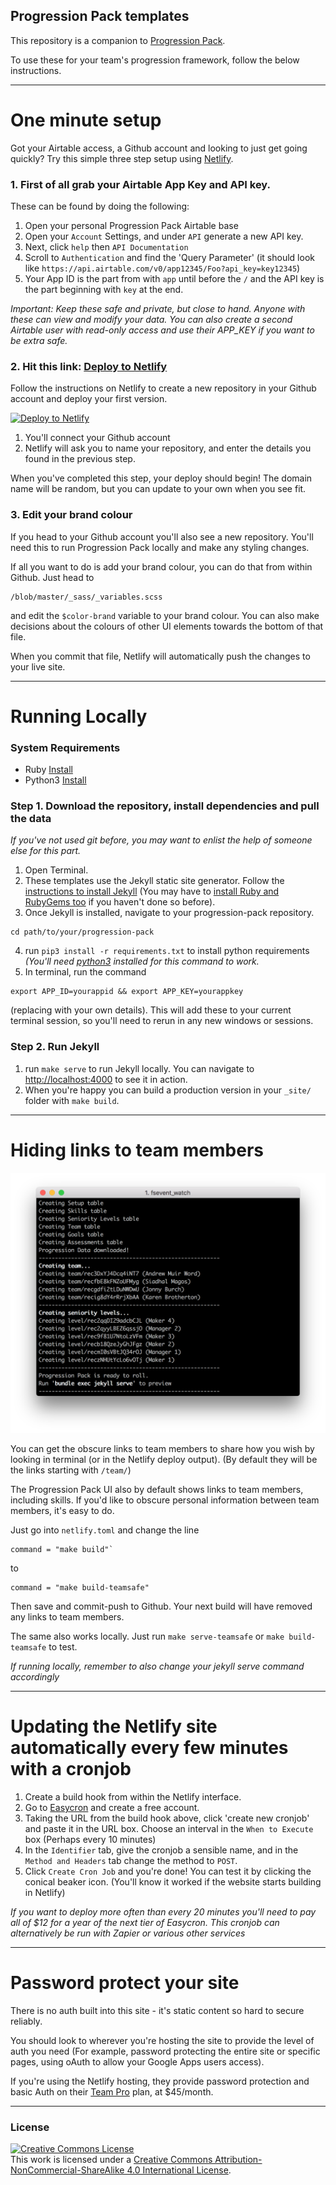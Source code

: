 ## Progression Pack templates

This repository is a companion to [Progression Pack](https://progressionpack.com).

To use these for your team's progression framework, follow the below instructions.

---

# One minute setup

Got your Airtable access, a Github account and looking to just get going quickly? Try this simple three step setup using [Netlify](https://netlify.com).


### 1. First of all grab your Airtable App Key and API key. 

These can be found by doing the following:

1. Open your personal Progression Pack Airtable base
2. Open your `Account` Settings, and under `API` generate a new API key.
2. Next, click `help` then `API Documentation`
3. Scroll to `Authentication` and find the 'Query Parameter' (it should look like `https://api.airtable.com/v0/app12345/Foo?api_key=key12345`)
4. Your App ID is the part from with `app` until before the `/` and the API key is the part beginning with `key` at the end.

_Important: Keep these safe and private, but close to hand. Anyone with these can view and modify your data. You can also create a second Airtable user with read-only access and use their APP_KEY if you want to be extra safe._


### 2. Hit this link: [Deploy to Netlify](https://app.netlify.com/start/deploy?repository=https://github.com/jonnyburch/progressionpack-static) 

Follow the instructions on Netlify to create a new repository in your Github account and deploy your first version.

<a href="https://app.netlify.com/start/deploy?repository=https://github.com/jonnyburch/progressionpack-static">
  <img src="https://www.netlify.com/img/deploy/button.svg" title="Deploy to Netlify">
</a>

1. You'll connect your Github account
2. Netlify will ask you to name your repository, and enter the details you found in the previous step.

When you've completed this step, your deploy should begin! The domain name will be random, but you can update to your own when you see fit.

### 3. Edit your brand colour

If you head to your Github account you'll also see a new repository. You'll need this to run Progression Pack locally and make any styling changes.

If all you want to do is add your brand colour, you can do that from within Github. Just head to 
```
/blob/master/_sass/_variables.scss
``` 
and edit the `$color-brand` variable to your brand colour. You can also make decisions about the colours of other UI elements towards the bottom of that file.

When you commit that file, Netlify will automatically push the changes to your live site.


---

# Running Locally

### System Requirements
- Ruby [Install](https://jekyllrb.com/docs/installation/macos/)
- Python3 [Install](https://realpython.com/installing-python/#macos-mac-os-x)

### Step 1. Download the repository, install dependencies and pull the data

_If you've not used git before, you may want to enlist the help of someone else for this part._

1. Open Terminal.
2. These templates use the Jekyll static site generator. Follow the [instructions to install Jekyll](https://jekyllrb.com/) (You may have to [install Ruby and RubyGems too](https://jekyllrb.com/docs/installation/) if you haven't done so before).
3. Once Jekyll is installed, navigate to your progression-pack repository.
```
cd path/to/your/progression-pack
```
4. run `pip3 install -r requirements.txt` to install python requirements _(You'll need [python3](https://realpython.com/installing-python/#macos-mac-os-x) installed for this command to work._
5. In terminal, run the command 
```
export APP_ID=yourappid && export APP_KEY=yourappkey
```
(replacing with your own details). This will add these to your current terminal session, so you'll need to rerun in any new windows or sessions.

### Step 2. Run Jekyll

1. run `make serve` to run Jekyll locally. You can navigate to [http://localhost:4000](http://localhost:4000) to see it in action.
2. When you're happy you can build a production version in your `_site/` folder with `make build`.

---

# Hiding links to team members

<img src="assets/docs/terminal-links.png" width="600" alt="terminal output" /> 

You can get the obscure links to team members to share how you wish by looking in terminal (or in the Netlify deploy output). (By default they will be the links starting with `/team/`)

The Progression Pack UI also by default shows links to team members, including skills. If you'd like to obscure personal information between team members, it's easy to do. 

Just go into `netlify.toml` and change the line 
```
command = "make build"`
```
to
```
command = "make build-teamsafe"
```
Then save and commit-push to Github. Your next build will have removed any links to team members.

The same also works locally. Just run `make serve-teamsafe` or `make build-teamsafe` to test.

_If running locally, remember to also change your jekyll serve command accordingly_

---

# Updating the Netlify site automatically every few minutes with a cronjob

1. Create a build hook from within the Netlify interface. 
2. Go to [Easycron](https://www.easycron.com) and create a free account.
3. Taking the URL from the build hook above, click 'create new cronjob' and paste it in the URL box. Choose an interval in the `When to Execute` box (Perhaps every 10 minutes)
4. In the `Identifier` tab, give the cronjob a sensible name, and in the `Method and Headers` tab change the method to `POST`.
5. Click `Create Cron Job` and you're done! You can test it by clicking the conical beaker icon. (You'll know it worked if the website starts building in Netlify)

_If you want to deploy more often than every 20 minutes you'll need to pay all of $12 for a year of the next tier of Easycron. This cronjob can alternatively be run with Zapier or various other services_


---

# Password protect your site

There is no auth built into this site - it's static content so hard to secure reliably. 

You should look to wherever you're hosting the site to provide the level of auth you need (For example, password protecting the entire site or specific pages, using oAuth to allow your Google Apps users access).

If you're using the Netlify hosting, they provide password protection and basic Auth on their [Team Pro](https://www.netlify.com/pricing/#teams) plan, at $45/month.


---

### License

<a rel="license" href="http://creativecommons.org/licenses/by-nc-sa/4.0/"><img alt="Creative Commons License" style="border-width:0" src="https://i.creativecommons.org/l/by-nc-sa/4.0/88x31.png" /></a><br />This work is licensed under a <a rel="license" href="http://creativecommons.org/licenses/by-nc-sa/4.0/">Creative Commons Attribution-NonCommercial-ShareAlike 4.0 International License</a>.